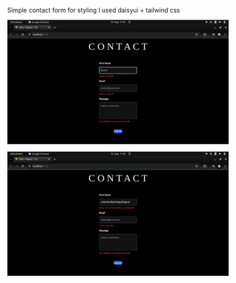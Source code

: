 Simple contact form for styling I used daisyui + tailwind css

![alt text](image.png)

![alt text](image-1.png)
